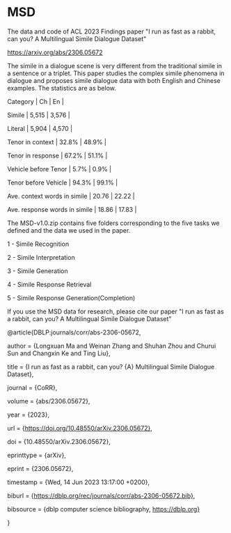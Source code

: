 # MSD
The data and code of ACL 2023 Findings paper "I run as fast as a rabbit, can you? A Multilingual Simile Dialogue Dataset"

https://arxiv.org/abs/2306.05672

The simile in a dialogue scene is very different from the traditional simile in a sentence or a triplet. This paper studies the complex simile phenomena in dialogue and proposes simile dialogue data with both English and Chinese examples. The statistics are as below.

Category                       |   Ch   |    En   |

Simile                         |  5,515 |  3,576  |

Literal                        |  5,904 |  4,570  |

Tenor in context               |  32.8% |  48.9%  |

Tenor in response              |  67.2% |  51.1%  |

Vehicle before Tenor           |  5.7%  |  0.9%   |

Tenor before Vehicle           |  94.3% |  99.1%  |

Ave. context words in simile   |  20.76 |  22.22  |

Ave. response words in simile  |  18.86 |  17.83  |

The MSD-v1.0.zip contains five folders corresponding to the five tasks we defined and the data we used in the paper.

1 - Simile Recognition

2 - Simile Interpretation

3 - Simile Generation

4 - Simile Response Retrieval

5 - Simile Response Generation(Completion)

If you use the MSD data for research, please cite our paper "I run as fast as a rabbit, can you? A Multilingual Simile Dialogue Dataset"

@article{DBLP:journals/corr/abs-2306-05672,

  author       = {Longxuan Ma and
                  Weinan Zhang and
                  Shuhan Zhou and
                  Churui Sun and
                  Changxin Ke and
                  Ting Liu},
                  
  title        = {I run as fast as a rabbit, can you? {A} Multilingual Simile Dialogue Dataset},
                  
  journal      = {CoRR},
  
  volume       = {abs/2306.05672},
  
  year         = {2023},
  
  url          = {https://doi.org/10.48550/arXiv.2306.05672},
  
  doi          = {10.48550/arXiv.2306.05672},
  
  eprinttype    = {arXiv},
  
  eprint       = {2306.05672},
  
  timestamp    = {Wed, 14 Jun 2023 13:17:00 +0200},
  
  biburl       = {https://dblp.org/rec/journals/corr/abs-2306-05672.bib},
  
  bibsource    = {dblp computer science bibliography, https://dblp.org}
  
}

